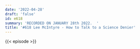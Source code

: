 ```yaml
---
date: '2022-04-28'
draft: 'false'
id: e618
summary: 'RECORDED ON JANUARY 28th 2022.  '
title: '#618 Lee McIntyre - How to Talk to a Science Denier'
---
```

{{< episode >}}
